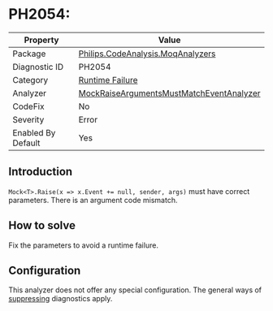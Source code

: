 # PH2054: 

| Property | Value  |
|--|--|
| Package | [Philips.CodeAnalysis.MoqAnalyzers](https://www.nuget.org/packages/Philips.CodeAnalysis.MoqAnalyzers) |
| Diagnostic ID | PH2054 |
| Category  | [Runtime Failure](../RuntimeFailure.md) |
| Analyzer | [MockRaiseArgumentsMustMatchEventAnalyzer](https://github.com/philips-software/roslyn-analyzers/blob/master/Philips.CodeAnalysis.MoqAnalyzers/MockRaiseArgumentsMustMatchEventAnalyzer.cs)
| CodeFix  | No |
| Severity | Error |
| Enabled By Default | Yes |

## Introduction

`Mock<T>.Raise(x => x.Event += null, sender, args)` must have correct parameters. There is an argument code mismatch.

## How to solve

Fix the parameters to avoid a runtime failure.

## Configuration

This analyzer does not offer any special configuration. The general ways of [suppressing](https://learn.microsoft.com/en-us/dotnet/fundamentals/code-analysis/suppress-warnings) diagnostics apply.
